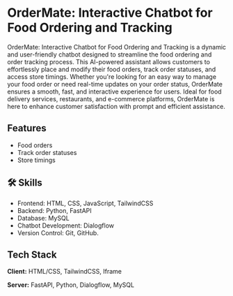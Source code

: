 # OrderMate: Interactive Chatbot for Food Ordering and Tracking
OrderMate: Interactive Chatbot for Food Ordering and Tracking is a dynamic and user-friendly chatbot designed to streamline the food ordering and order tracking process. This AI-powered assistant allows customers to effortlessly place and modify their food orders, track order statuses, and access store timings. Whether you're looking for an easy way to manage your food order or need real-time updates on your order status, OrderMate ensures a smooth, fast, and interactive experience for users. Ideal for food delivery services, restaurants, and e-commerce platforms, OrderMate is here to enhance customer satisfaction with prompt and efficient assistance.

## Features

- Food orders
- Track order statuses
- Store timings

## 🛠 Skills
- Frontend: HTML, CSS, JavaScript, TailwindCSS
- Backend: Python, FastAPI
- Database: MySQL
- Chatbot Development: Dialogflow
- Version Control: Git, GitHub.

## Tech Stack

**Client:** HTML/CSS, TailwindCSS, Iframe

**Server:** FastAPI, Python, Dialogflow, MySQL


